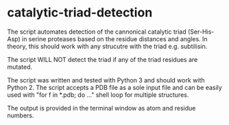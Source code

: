 # catalytic-triad-detection
The script automates detection of the cannonical catalytic triad (Ser-His-Asp) in serine proteases based on the residue
distances and angles. In theory, this should work with any strucutre with the triad e.g. subtilisin.

The script WILL NOT detect the triad if any of the triad residues are mutated.

The script was written and tested with Python 3 and should work with Python 2.
The script accepts a PDB file as a sole input file and can be easily used with "for f in *.pdb; do ..." shell loop for multiple structures.

The output is provided in the terminal window as atom and residue numbers.

